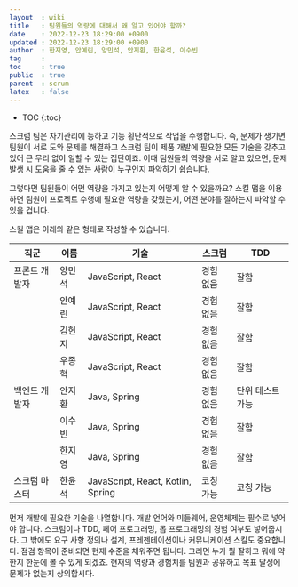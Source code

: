 ```yaml
---
layout  : wiki
title   : 팀원들의 역량에 대해서 왜 알고 있어야 할까?
date    : 2022-12-23 18:29:00 +0900
updated : 2022-12-23 18:29:00 +0900
author  : 한지영, 안예린, 양민석, 안지환, 한윤석, 이수빈
tag     :
toc     : true
public  : true
parent  : scrum
latex   : false
---
```

* TOC
{:toc}

스크럼 팀은 자기관리에 능하고 기능 횡단적으로 작업을 수행합니다. 즉, 문제가 생기면 팀원이 서로 도와 문제를 해결하고 스크럼 팀이 제품 개발에 필요한 모든 기술을 갖추고 있어 큰 무리 없이 일할 수 있는 집단이죠. 이때 팀원들의 역량을 서로 알고 있으면, 문제 발생 시 도움을 줄 수 있는 사람이 누구인지 파악하기 쉽습니다.

그렇다면 팀원들이 어떤 역량을 가지고 있는지 어떻게 알 수 있을까요? 스킬 맵을 이용하면 팀원이 프로젝트 수행에 필요한 역량을 갖췄는지, 어떤 분야를 잘하는지 파악할 수 있을 겁니다.

스킬 맵은 아래와 같은 형태로 작성할 수 있습니다.

| 직군 | 이름 | 기술 | 스크럼 | TDD |
| --- | --- | --- | --- | --- |
| 프론트 개발자 | 양민석 | JavaScript, React | 경험 없음 | 잘함 |
|  | 안예린 | JavaScript, React | 경험 없음 | 잘함 |
|  | 김현지 | JavaScript, React | 경험 없음 | 잘함 |
|  | 우종혁 | JavaScript, React | 경험 없음 | 잘함 |
| 백엔드 개발자 | 안지환 | Java, Spring | 경험 없음 | 단위 테스트 가능 |
|  | 이수빈 | Java, Spring | 경험 없음 | 잘함 |
|  | 한지영 | Java, Spring | 경험 없음 | 잘함 |
| 스크럼 마스터 | 한윤석 | JavaScript, React, Kotlin, Spring | 코칭 가능 | 코칭 가능 |

먼저 개발에 필요한 기술을 나열합니다. 개발 언어와 미들웨어, 운영체제는 필수로 넣어야 합니다. 스크럼이나 TDD, 페어 프로그래밍, 몹 프로그래밍의 경험 여부도 넣어줍시다. 그 밖에도 요구 사항 정의나 설계, 프레젠테이션이나 커뮤니케이션 스킬도 중요합니다. 점검 항목이 준비되면 현재 수준을 채워주면 됩니다. 그러면 누가 뭘 잘하고 뭐에 약한지 한눈에 볼 수 있게 되겠죠. 현재의 역량과 경험치를 팀원과 공유하고 목표 달성에 문제가 없는지 상의합시다.